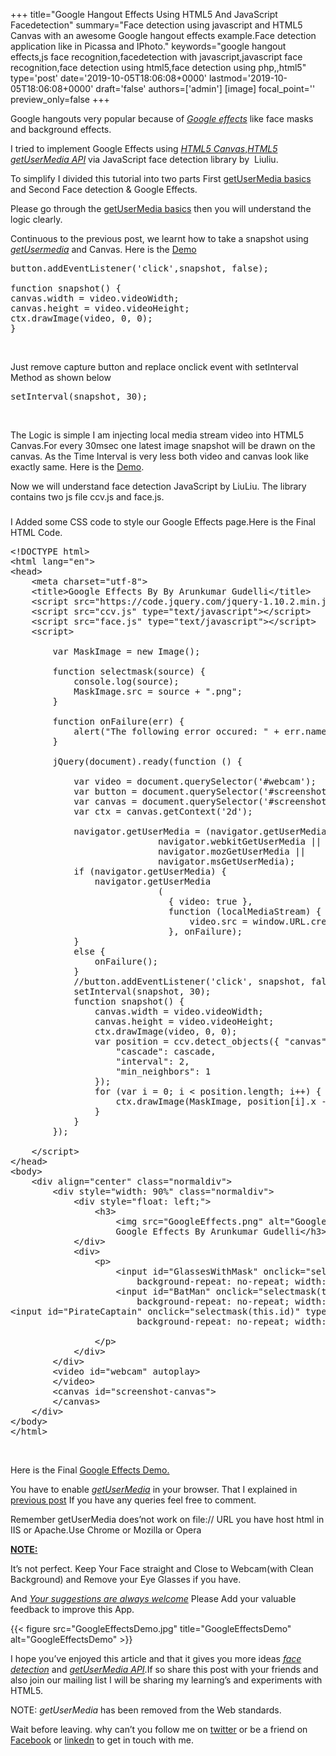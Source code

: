 +++
title="Google Hangout Effects Using HTML5 And JavaScript Facedetection"
summary="Face detection using javascript and HTML5 Canvas with an awesome Google hangout effects example.Face detection application like in Picassa and IPhoto."
keywords="google hangout effects,js face recognition,facedetection with javascript,javascript face recognition,face detection using html5,face detection using php,,html5"
type='post'
date='2019-10-05T18:06:08+0000'
lastmod='2019-10-05T18:06:08+0000'
draft='false'
authors=['admin']
[image]
focal_point=''
preview_only=false
+++


Google hangouts very popular because of <span style="text-decoration: underline;"><em>Google effects</em></span> like face masks and background effects.

I tried to implement Google Effects using <span style="text-decoration: underline;"><em>HTML5 Canvas</em></span>,<span style="text-decoration: underline;"><em>HTML5 getUserMedia API</em></span> via JavaScript face detection library by &nbsp;Liuliu.

To simplify I divided this tutorial into two parts First <a title="get user media" href="https://www.arungudelli.com/2013/09/html5-getusermedia.html" target="_blank" rel="noopener">getUserMedia basics</a> and Second Face detection &amp; Google Effects.

Please go through the <a title="getUsermedia Basics" href="https://www.arungudelli.com/2013/09/html5-getusermedia.html" target="_blank" rel="noopener">getUserMedia basics</a> then you will understand the logic clearly.

Continuous to the previous post, we learnt how to take a snapshot using <span style="text-decoration: underline;"><em>getUsermedia</em></span> and Canvas. Here is the <a title="HTML5 getUsermedia Snapshot" href="https://www.arungudelli.com/Tools/HTML5/GoogleEffects/ScreenShot.htm" target="_blank" rel="noopener">Demo</a>

<pre>button.addEventListener('click',snapshot, false);

function snapshot() {
canvas.width = video.videoWidth;
canvas.height = video.videoHeight;
ctx.drawImage(video, 0, 0);
}</pre>

&nbsp;

Just remove capture button and replace onclick event with setInterval Method as shown below

<pre>setInterval(snapshot, 30);</pre>

&nbsp;

The Logic is simple I am injecting local media stream video into HTML5 Canvas.For every 30msec one latest image snapshot will be drawn on the canvas. As the Time Interval is very less both video and canvas look like exactly same. Here is the <a href="https://www.arungudelli.com/Tools/HTML5/GoogleEffects/FaceDemo.htm" target="_blank" rel="noopener">Demo</a>.

Now we will understand face detection JavaScript by LiuLiu. The library contains two js file ccv.js and face.js.







### 

I Added some CSS code to style our Google Effects page.Here is the Final HTML Code.

<pre>&lt;!DOCTYPE html&gt;
&lt;html lang="en"&gt;
&lt;head&gt;
    &lt;meta charset="utf-8"&gt;
    &lt;title&gt;Google Effects By By Arunkumar Gudelli&lt;/title&gt;
    &lt;script src="https://code.jquery.com/jquery-1.10.2.min.js" type="text/javascript"&gt;&lt;/script&gt;
    &lt;script src="ccv.js" type="text/javascript"&gt;&lt;/script&gt;
    &lt;script src="face.js" type="text/javascript"&gt;&lt;/script&gt;
    &lt;script&gt;

        var MaskImage = new Image();

        function selectmask(source) {
            console.log(source);
            MaskImage.src = source + ".png";
        }

        function onFailure(err) {
            alert("The following error occured: " + err.name);
        }

        jQuery(document).ready(function () {

            var video = document.querySelector('#webcam');
            var button = document.querySelector('#screenshot-button');
            var canvas = document.querySelector('#screenshot-canvas');
            var ctx = canvas.getContext('2d');

            navigator.getUserMedia = (navigator.getUserMedia ||
                            navigator.webkitGetUserMedia ||
                            navigator.mozGetUserMedia ||
                            navigator.msGetUserMedia);
            if (navigator.getUserMedia) {
                navigator.getUserMedia
                            (
                              { video: true },
                              function (localMediaStream) {
                                  video.src = window.URL.createObjectURL(localMediaStream);
                              }, onFailure);
            }
            else {
                onFailure();
            }
            //button.addEventListener('click', snapshot, false);
            setInterval(snapshot, 30);
            function snapshot() {
                canvas.width = video.videoWidth;
                canvas.height = video.videoHeight;
                ctx.drawImage(video, 0, 0);
                var position = ccv.detect_objects({ "canvas": canvas,
                    "cascade": cascade,
                    "interval": 2,
                    "min_neighbors": 1
                });
                for (var i = 0; i &lt; position.length; i++) {
                    ctx.drawImage(MaskImage, position[i].x - 90, position[i].y - 150, position[i].width + 200, position[i].height + 200);
                }
            }
        });

    &lt;/script&gt;
&lt;/head&gt;
&lt;body&gt;
    &lt;div align="center" class="normaldiv"&gt;
        &lt;div style="width: 90%" class="normaldiv"&gt;
            &lt;div style="float: left;"&gt;
                &lt;h3&gt;
                    &lt;img src="GoogleEffects.png" alt="GoogleEffects" /&gt;
                    Google Effects By Arunkumar Gudelli&lt;/h3&gt;
            &lt;/div&gt;
            &lt;div&gt;
                &lt;p&gt;
                    &lt;input id="GlassesWithMask" onclick="selectmask(this.id)" type="button" style="background: url(glassesIcon.png);
                        background-repeat: no-repeat; width: 110px; height: 110px; cursor: pointer" /&gt;
                    &lt;input id="BatMan" onclick="selectmask(this.id)" type="button" style="background: url(batmanIcon.png);
                        background-repeat: no-repeat; width: 110px; height: 110px; cursor: pointer" /&gt;
&lt;input id="PirateCaptain" onclick="selectmask(this.id)" type="button" style="background: url(PirateCaptainIcon.png);
                        background-repeat: no-repeat; width: 110px; height: 110px; cursor: pointer" /&gt;

                &lt;/p&gt;
            &lt;/div&gt;
        &lt;/div&gt;
        &lt;video id="webcam" autoplay&gt;
        &lt;/video&gt;
        &lt;canvas id="screenshot-canvas"&gt;
        &lt;/canvas&gt;
    &lt;/div&gt;
&lt;/body&gt;
&lt;/html&gt;</pre>

&nbsp;

Here is the Final <a title="Google Effects" href="https://www.arungudelli.com/Tools/HTML5/GoogleEffects/GoogleEffects.htm" target="_blank" rel="noopener">Google Effects Demo.</a>

You have to enable <span style="text-decoration: underline;"><em>getUserMedia</em></span> in your browser. That I explained in <a title="get User Media" href="https://www.arungudelli.com/2013/09/html5-getusermedia.html" target="_blank" rel="noopener">previous post</a> If you have any queries feel free to comment.

Remember getUserMedia does’not work on file:// URL you have host html in IIS or Apache.Use Chrome or Mozilla or Opera

<span style="text-decoration: underline;"><strong>NOTE:</strong></span>

It’s not perfect. Keep Your Face straight and Close to Webcam(with Clean Background) and Remove your Eye Glasses if you have.

And <span style="text-decoration: underline;"><em>Your suggestions are always welcome</em></span> Please Add your valuable feedback to improve this App.

{{< figure src="GoogleEffectsDemo.jpg" title="GoogleEffectsDemo" alt="GoogleEffectsDemo" >}}

I hope you’ve enjoyed this article and that it gives you more ideas <span style="text-decoration: underline;"><em>face detection</em></span> and <span style="text-decoration: underline;"><em>getUserMedia API</em></span>.If so share this post with your friends and also join our mailing list I will be sharing my learning’s and experiments with HTML5.

NOTE: <em>getUserMedia</em> has been removed from the Web standards.

Wait before leaving.
why can’t you follow me on <a href="https://twitter.com/arungudelli" target="_blank" rel="noopener">twitter</a> or be a friend on <a href="https://www.facebook.com/gudelliArun" target="_blank" rel="noopener">Facebook</a> or  <a href="https://www.linkedin.com/in/arungudelli/" target="_blank" rel="noopener">linkedn</a> to get in touch with me.







